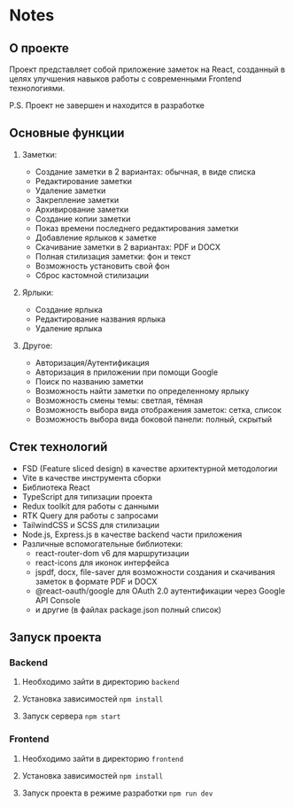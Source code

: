# Notes

## О проекте

Проект представляет собой приложение заметок на React, созданный в целях улучшения навыков работы с современными Frontend технологиями.

P.S. Проект не завершен и находится в разработке

## Основные функции

1. Заметки:
    - Создание заметки в 2 вариантах: обычная, в виде списка
    - Редактирование заметки
    - Удаление заметки
    - Закрепление заметки
    - Архивирование заметки
    - Создание копии заметки
    - Показ времени последнего редактирования заметки
    - Добавление ярлыков к заметке
    - Скачивание заметки в 2 вариантах: PDF и DOCX
    - Полная стилизация заметки: фон и текст
    - Возможность установить свой фон
    - Сброс кастомной стилизации

2. Ярлыки:
    - Создание ярлыка
    - Редактирование названия ярлыка
    - Удаление ярлыка

3. Другое:
    - Авторизация/Аутентификация
    - Авторизация в приложении при помощи Google
    - Поиск по названию заметки
    - Возможность найти заметки по определенному ярлыку
    - Возможность смены темы: светлая, тёмная
    - Возможность выбора вида отображения заметок: сетка, список
    - Возможность выбора вида боковой панели: полный, скрытый

## Стек технологий

- FSD (Feature sliced design) в качестве архитектурной методологии
- Vite в качестве инструмента сборки
- Библиотека React
- TypeScript для типизации проекта
- Redux toolkit для работы с данными
- RTK Query для работы с запросами
- TailwindCSS и SCSS для стилизации
- Node.js, Express.js в качестве backend части приложения
- Различные вспомогательные библиотеки:
   - react-router-dom v6 для маршрутизации
   - react-icons для иконок интерфейса
   - jspdf, docx, file-saver для возможности создания и скачивания заметок в формате PDF и DOCX
   - @react-oauth/google для OAuth 2.0 аутентификации через Google API Console
   - и другие (в файлах package.json полный список)

## Запуск проекта

### Backend

1. Необходимо зайти в директорию `backend`

2. Установка зависимостей `npm install`

3. Запуск сервера `npm start`

### Frontend

1. Необходимо зайти в директорию `frontend`

2. Установка зависимостей `npm install`

3. Запуск проекта в режиме разработки `npm run dev`
